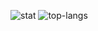 ![stat](https://github-readme-stats.vercel.app/api?username=venshine&count_private=true&show_icons=true&hide=contribs&include_all_commits=true)
![top-langs](https://github-readme-stats.vercel.app/api/top-langs/?username=venshine&layout=compact)



